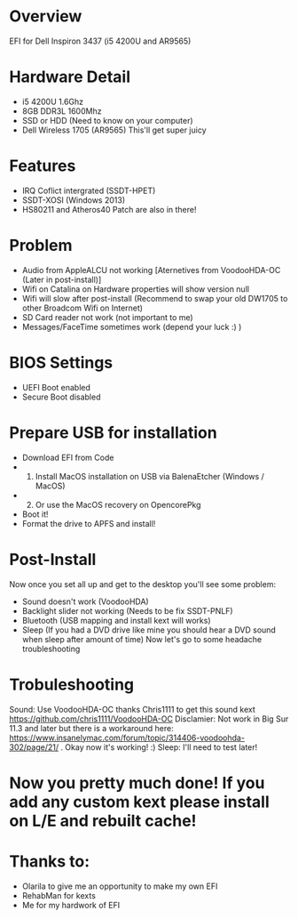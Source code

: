 # Overview 
EFI for Dell Inspiron 3437 (i5 4200U and AR9565)
# Hardware Detail
- i5 4200U 1.6Ghz
- 8GB DDR3L 1600Mhz
- SSD or HDD (Need to know on your computer)
- Dell Wireless 1705 (AR9565) This'll get super juicy
# Features
- IRQ Coflict intergrated (SSDT-HPET)
- SSDT-XOSI (Windows 2013)
- HS80211 and Atheros40 Patch are also in there!
# Problem
- Audio from AppleALCU not working [Aternetives from VoodooHDA-OC (Later in post-install)]
- Wifi on Catalina on Hardware properties will show version null
- Wifi will slow after post-install (Recommend to swap your old DW1705 to other Broadcom Wifi on Internet)
- SD Card reader not work (not important to me)
- Messages/FaceTime sometimes work (depend your luck :) )
# BIOS Settings
- UEFI Boot enabled
- Secure Boot disabled
# Prepare USB for installation
- Download EFI from Code
- 1. Install MacOS installation on USB via BalenaEtcher (Windows / MacOS)
- 2. Or use the MacOS recovery on OpencorePkg
- Boot it!
- Format the drive to APFS and install!
# Post-Install
Now once you set all up and get to the desktop you'll see some problem:
- Sound doesn't work (VoodooHDA)
- Backlight slider not working (Needs to be fix SSDT-PNLF)
- Bluetooth (USB mapping and install kext will works)
- Sleep (If you had a DVD drive like mine you should hear a DVD sound when sleep after amount of time)
Now let's go to some headache troubleshooting
# Trobuleshooting
Sound:
Use VoodooHDA-OC thanks Chris1111 to get this sound kext
https://github.com/chris1111/VoodooHDA-OC
Disclamier: Not work in Big Sur 11.3 and later but there is a workaround here:
https://www.insanelymac.com/forum/topic/314406-voodoohda-302/page/21/
. Okay now it's working! :)
Sleep:
I'll need to test later!
# Now you pretty much done! If you add any custom kext please install on L/E and rebuilt cache!
# Thanks to:
- Olarila to give me an opportunity to make my own EFI
- RehabMan for kexts
- Me for my hardwork of EFI
